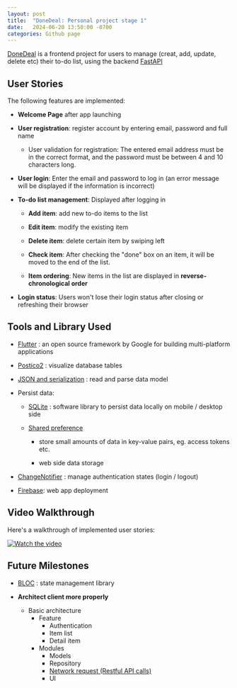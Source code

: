 ```yaml
---
layout: post
title:  "DoneDeal: Personal project stage 1"
date:   2024-06-20 13:50:00 -0700
categories: Github page
---
```


[DoneDeal](https://github.com/jiarongs77/flutter-TO-DO) is a frontend project for users to manage (creat, add, update, delete etc) their to-do list, using the backend [FastAPI](https://github.com/jiarongs77/fastAPI-CRUD)

## User Stories

The following features are implemented:

- **Welcome Page** after app launching

- **User registration**: register account by entering email, password and full name

    - User validation for registration: The entered email address must be in the correct format, and the password must be between 4 and 10 characters long.

- **User login**: Enter the email and password to log in (an error message will be displayed if the information is incorrect)

- **To-do list management**: Displayed after logging in

    - **Add item**: add new to-do items to the list

    - **Edit item**: modify the existing item

    - **Delete item**: delete certain item by swiping left

    - **Check item**: After checking the "done" box on an item, it will be moved to the end of the list.

    - **Item ordering**: New items in the list are displayed in **reverse-chronological order**

- **Login status**: Users won't lose their login status after closing or refreshing their browser


## Tools and Library Used

- [Flutter](https://docs.flutter.dev/) : an open source framework by Google for building  multi-platform applications 

- [Postico2](https://eggerapps.at/postico2/) : visualize database tables

- [JSON and serialization](https://docs.flutter.dev/data-and-backend/serialization/json) : read and parse data model

- Persist data:

  - [SQLite](https://docs.flutter.dev/cookbook/persistence/sqlite) : software library to persist data locally on mobile / desktop side

  - [Shared preference](https://docs.flutter.dev/cookbook/persistence/key-value)
  
    - store small amounts of data in key-value pairs, eg. access tokens etc.
   
    - web side data storage

- [ChangeNotifier](https://docs.flutter.dev/data-and-backend/state-mgmt/simple#changenotifier) : manage authentication states (login / logout)

- [Firebase](https://firebase.google.com/docs/hosting/quickstart): web app deployment


## Video Walkthrough

Here's a walkthrough of implemented user stories:

[![Watch the video](https://img.youtube.com/vi/SCk-kcBZ2K8/0.jpg)](https://youtu.be/SCk-kcBZ2K8)

## Future Milestones

- [BLOC](https://bloclibrary.dev/architecture/) : state management library

- **Architect client more properly** 
  - Basic architecture
    - Feature
      - Authentication
      - Item list 
      - Detail item
    - Modules
      - Models
      - Repository
      - [Network request (Restful API calls)](https://docs.flutter.dev/data-and-backend/networking)
      - UI






